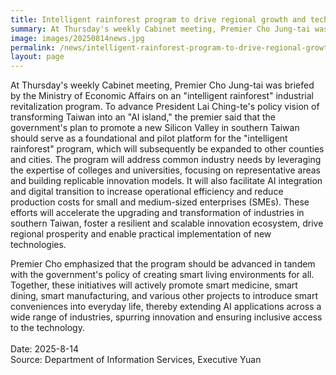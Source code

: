 ```yaml
---
title: Intelligent rainforest program to drive regional growth and tech deployment
summary: At Thursday's weekly Cabinet meeting, Premier Cho Jung-tai was briefed by the Ministry of Economic Affairs on an "intelligent rainforest" industrial revitalization program.
image: images/20250814news.jpg
permalink: /news/intelligent-rainforest-program-to-drive-regional-growth-and-tech-deployment/
layout: page
---
```

At Thursday's weekly Cabinet meeting, Premier Cho Jung-tai was briefed by the Ministry of Economic Affairs on an "intelligent rainforest" industrial revitalization program. To advance President Lai Ching-te's policy vision of transforming Taiwan into an "AI island," the premier said that the government's plan to promote a new Silicon Valley in southern Taiwan should serve as a foundational and pilot platform for the "intelligent rainforest" program, which will subsequently be expanded to other counties and cities. The program will address common industry needs by leveraging the expertise of colleges and universities, focusing on representative areas and building replicable innovation models. It will also facilitate AI integration and digital transition to increase operational efficiency and reduce production costs for small and medium-sized enterprises (SMEs). These efforts will accelerate the upgrading and transformation of industries in southern Taiwan, foster a resilient and scalable innovation ecosystem, drive regional prosperity and enable practical implementation of new technologies.

Premier Cho emphasized that the program should be advanced in tandem with the government's policy of creating smart living environments for all. Together, these initiatives will actively promote smart medicine, smart dining, smart manufacturing, and various other projects to introduce smart conveniences into everyday life, thereby extending AI applications across a wide range of industries, spurring innovation and ensuring inclusive access to the technology.
<br/>
<br/>
Date: 2025-8-14
<br/>
Source: Department of Information Services, Executive Yuan

